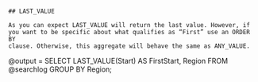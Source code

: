 ```

## LAST_VALUE

As you can expect LAST_VALUE will return the last value. However, if  
you want to be specific about what qualifies as “First” use an ORDER BY  
clause. Otherwise, this aggregate will behave the same as ANY_VALUE.

```
@output =
  SELECT
    LAST_VALUE(Start) AS FirstStart,
    Region
  FROM @searchlog
  GROUP BY Region;
```

